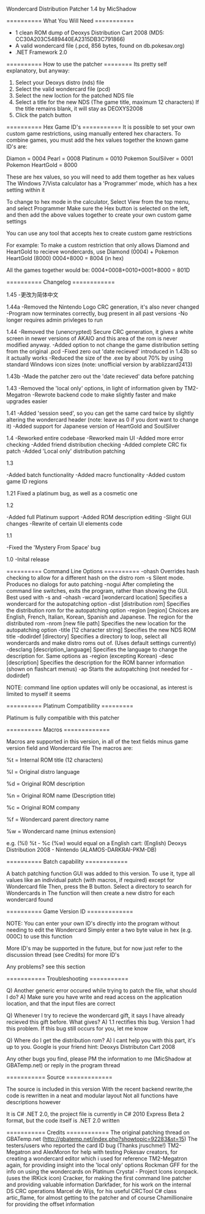 Wondercard Distribution Patcher 1.4 by MicShadow

========== What You Will Need ===========
- 1 clean ROM dump of Deoxys Distribution Cart 2008 (MD5: CC30A203C5489440EA2315DB3C791866)
- A valid wondercard file (.pcd, 856 bytes, found on db.pokesav.org)
- .NET Framework 2.0

========== How to use the patcher ========
Its pretty self explanatory, but anyway:

1) Select your Deoxys distro (nds) file
2) Select the valid wondercard file (pcd)
3) Select the new loction for the patched NDS file
4) Select a title for the new NDS (The game title, maximum 12 characters)
If the title remains blank, it will stay as DEOXYS2008
5) Click the patch button

========== Hex Game ID's ===========
It is possible to set your own custom game restrictions, using manually entered
hex characters. To combine games, you must add the hex values together
the known game ID's are:

Diamon = 0004
Pearl = 0008
Platinum = 0010
Pokemon SoulSilver = 0001
Pokemon HeartGold = 8000

These are hex values, so you will need to add them together as hex values
The Windows 7/Vista calculator has a 'Programmer' mode, which has a hex setting within it

To change to hex mode in the calculator, Select View from the top menu, and select Programmer
Make sure the Hex button is selected on the left, and then add the above values together to
create your own custom game settings

You can use any tool that accepts hex to create custom game restrictions

For example: 
To make a custom restriction that only allows Diamond and HeartGold to recieve wondercards, use
Diamond (0004) + Pokemon HeartGold (8000)
0004+8000 = 8004 (in hex)

All the games together would be:
0004+0008+0010+0001+8000 = 801D

========== Changelog ============

1.45
-更改为简体中文

1.44a
-Removed the Nintendo Logo CRC generation, it's also never changed
-Program now terminates correctly, bug present in all past versions
-No longer requires admin privleges to run

1.44
-Removed the (unencrypted) Secure CRC generation, it gives a white screen in newer
versions of AKAIO and this area of the rom is never modified anyway.
-Added option to not change the game distribution setting from the original .pcd
-Fixed zero out 'date recieved' introduced in 1.43b so it actually works
-Reduced the size of the .exe by about 70% by using standard Windows icon sizes
(note: unofficial version by arablizzard2413)

1.43b
-Made the patcher zero out the 'date recieved' data before patching

1.43
-Removed the 'local only' options, in light of information given by TM2-Megatron
-Rewrote backend code to make slightly faster and make upgrades easier

1.41
-Added 'session seed', so you can get the same card twice by slightly altering the wondercard header
(note: leave as 0 if you dont want to change it)
-Added support for Japanese version of HeartGold and SoulSilver

1.4
-Reworked entire codebase
-Reworked main UI
-Added more error checking
-Added friend distribution checking
-Added complete CRC fix patch
-Added 'Local only' distribution patching

1.3

-Added batch functionality
-Added macro functionality
-Added custom game ID regions

1.21
Fixed a platinum bug, as well as a cosmetic one

1.2

-Added full Platinum support
-Added ROM description editing
-Slight GUI changes
-Rewrite of certain UI elements code

1.1

-Fixed the 'Mystery From Space' bug

1.0 
-Inital release


========== Command Line Options ==========
-ohash					Overrides hash checking to allow for a different hash on the distro rom
-s					Silent mode. Produces no dialogs for auto patching
-nogui					After completing the command line switches, exits the program, rather than showing the GUI. Best used with -s and -ohash
-wcard [wondercard location]		Specifies a wondercard for the autopatching option
-dist [distribution rom]		Specifies the distribution rom for the autopatching option
-region [region]			Choices are English, French, Italian, Korean, Spanish and Japanese. The region for the distributed rom
-nrom [new file path]			Specifies the new location for the autopatching option
-title [12 character string]		Specifies the new NDS ROM title
-dodirdef [directory]			Specifies a directory to loop, select all wondercards and make distro roms out of. (Uses default settings currently)
-desclang [description_language]	Specifies the language to change the description for. Same options as -region (excepting Korean)
-desc [description]			Specifies the description for the ROM banner information (shown on flashcart menus)
-ap					Starts the autopatching (not needed for -dodirdef)

NOTE: command line option updates will only be occasional, as interest is limited to myself it seems

========== Platinum Compatibility =========

Platinum is fully compatible with this patcher

========== Macros =============

Macros are supported in this version, in all of the text fields minus game version field and Wondercard file
The macros are:

%t = Internal ROM title (12 characters)

%l = Original distro language

%d = Original ROM description

%n = Original ROM name (Description title)

%c = Original ROM company

%f = Wondercard parent directory name

%w = Wondercard name (minus extension)

e.g. (%l) %t - %c (%w)
would equal on a English cart:
(English) Deoxys Distribution 2008 - Nintendo (ALAMOS-DARKRAI-PKM-DB)

========== Batch capability ============

A batch patching function GUI was added to this version.
To use it, type all values like an individual patch (with macros, if required) except for Wondercard file
Then, press the B button. Select a directory to search for Wondercards in
The function will then create a new distro for each wondercard found

========== Game Version ID =============



NOTE: You can enter your own ID's directly into the program without needing to edit the Wondercard
Simply enter a two byte value in hex (e.g. 000C) to use this function

More ID's may be supported in the future, but for now just refer to the discussion thread (see Credits) for more ID's

Any problems? see this section

=========== Troubleshooting ===========

Q) Another generic error occured while trying to patch the file, what should I do?
A) Make sure you have write and read access on the application location, and that the input files are correct

Q) Whenever I try to recieve the wondercard gift, it says I have already recieved this gift before. What gives?
A) 1.1 rectifies this bug. Version 1 had this problem. If this bug still occurs for you, let me know

Q) Where do I get the distribution rom?
A) I cant help you with this part, it's up to you. Google is your friend
hint: Deoxys Distributon Cart 2008

Any other bugs you find, please PM the information to me (MicShadow at GBATemp.net) or reply in the program thread

=========== Source =============

The source is included in this version
With the recent backend rewrite,the code is rewritten in a neat and modular layout
Not all functions have descriptions however

It is C# .NET 2.0, the project file is currently in C# 2010 Express Beta 2 format, but the code itself is .NET 2.0 written

=========== Credits ============
The original patching thread on GBATemp.net (http://gbatemp.net/index.php?showtopic=92283&st=15)
The testers/users who reported the card ID bug (Thanks jruschme!)
TM2-Megatron and AlexMoron for help with testing
Pokesav creators, for creating a wondercard editor which i used for reference
TM2-Megatron again, for providing insight into the 'local only' options
Rockman GFF for the info on using the wondercards on Platinum 
Crystal - Project Icons iconpack. (uses the IRKick icon)
Cracker, for making the first command line patcher and providing valuable information
Darkfader, for his work on the internal DS CRC operations
Marcel de Wijs, for his useful CRCTool C# class
artic_flame, for almost getting to the patcher
and of course Chamillionaire for providing the offset information
